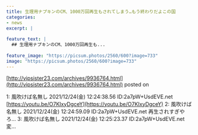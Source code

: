 ```yaml
---
title: 生理用ナプキンのCM、1000万回再生もされてしまう…もう終わりだよこの国
categories:
- news
excerpt: |
  
feature_text: |
  ## 生理用ナプキンのCM、1000万回再生も...
  
feature_image: "https://picsum.photos/2560/600?image=733"
image: "https://picsum.photos/2560/600?image=733"
---
```


[http://vipsister23.com/archives/9936764.html](http://vipsister23.com/archives/9936764.html)
posted on 

<!--more-->

1: 風吹けば名無し 2021/12/24(金) 12:24:38.56 ID:2a7pW+UsdEVE.net [https://youtu.be/O7KIxyDgceY](https://youtu.be/O7KIxyDgceY) 2: 風吹けば名無し 2021/12/24(金) 12:24:59.09 ID:2a7pW+UsdEVE.net 再生されすぎやろ… 3: 風吹けば名無し 2021/12/24(金) 12:25:23.37 ID:2a7pW+UsdEVE.net 変...

